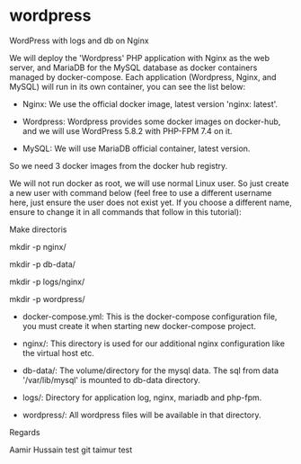# wordpress
WordPress with logs and db on Nginx


We will deploy the 'Wordpress' PHP application with Nginx as the web server, and MariaDB for the MySQL database as docker containers managed by docker-compose. Each application (Wordpress, Nginx, and MySQL) will run in its own container, you can see the list below:

- Nginx: We use the official docker image, latest version 'nginx: latest'.

- Wordpress: Wordpress provides some docker images on docker-hub, and we will use WordPress 5.8.2 with PHP-FPM 7.4 on it.

- MySQL: We will use MariaDB official container, latest version.

So we need 3 docker images from the docker hub registry.

We will not run docker as root, we will use normal Linux user. So just create a new user with command below (feel free to use a different username here, just ensure the user does not exist yet. If you choose a different name, ensure to change it in all commands that follow in this tutorial):

Make directoris

mkdir -p nginx/

mkdir -p db-data/

mkdir -p logs/nginx/

mkdir -p wordpress/

- docker-compose.yml: This is the docker-compose configuration file, you must create it when starting new docker-compose project.

- nginx/: This directory is used for our additional nginx configuration like the virtual host etc.

- db-data/: The volume/directory for the mysql data. The sql from data '/var/lib/mysql' is mounted to db-data directory.

- logs/: Directory for application log, nginx, mariadb and php-fpm.

- wordpress/: All wordpress files will be available in that directory.

Regards

Aamir Hussain
test git
taimur test

